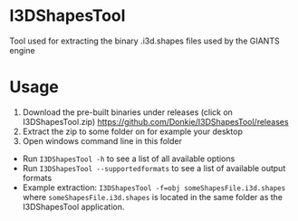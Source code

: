 # I3DShapesTool
Tool used for extracting the binary .i3d.shapes files used by the GIANTS engine

# Usage
1. Download the pre-built binaries under releases (click on I3DShapesTool.zip) https://github.com/Donkie/I3DShapesTool/releases
2. Extract the zip to some folder on for example your desktop
3. Open windows command line in this folder
* Run `I3DShapesTool -h` to see a list of all available options
* Run `I3DShapesTool --supportedformats` to see a list of available output formats
* Example extraction: `I3DShapesTool -f=obj someShapesFile.i3d.shapes` where `someShapesFile.i3d.shapes` is located in the same folder as the I3DShapesTool application.
